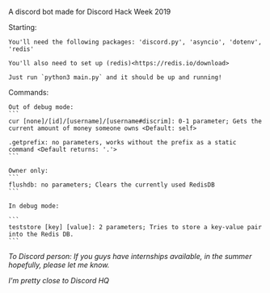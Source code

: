 A discord bot made for Discord Hack Week 2019

Starting:
    
    You'll need the following packages: 'discord.py', 'asyncio', 'dotenv', 'redis'

    You'll also need to set up (redis)<https://redis.io/download>

    Just run `python3 main.py` and it should be up and running!
    
Commands:

    Out of debug mode:
    ```
    cur [none]/[id]/[username]/[username#discrim]: 0-1 parameter; Gets the current amount of money someone owns <Default: self>

    .getprefix: no parameters, works without the prefix as a static command <Default returns: '.'>
    ```

    Owner only:
    ```
    flushdb: no parameters; Clears the currently used RedisDB
    ```

    In debug mode:

    ```
    teststore [key] [value]: 2 parameters; Tries to store a key-value pair into the Redis DB.
    ```

*To Discord person: If you guys have internships available, in the summer hopefully, please let me know.*

*I'm pretty close to Discord HQ*
